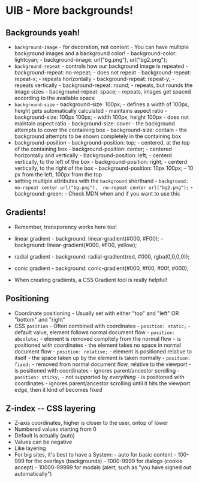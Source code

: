 # UIB - More backgrounds!

## Backgrounds yeah!

- `background-image` - for decoration, not content
        - You can have multiple background images and a background color!
        - background-color: lightcyan;
        - background-image: url("bg.png"), url("bg2.png");
- `background-repeat` - controls how our background image is repeated
        - background-repeat: no-repeat; - does not repeat
        - background-repeat: repeat-x; - repeats horizontally
        - background-repeat: repeat-y; - repeats vertically
        - background-repeat: round; - repeats, but rounds the image sizes
        - background-repeat: space; - repeats, images get spaced according to the available space
- `background-size`
        - background-size: 100px; - defines a width of 100px, height gets automatically calculated
                - maintains aspect ratio
        - background-size: 100px 100px; - width 100px, height 100px
                - does not maintain aspect ratio
        - background-size: cover - the background attempts to cover the containing box
        - background-size: contain - the background attempts to be shown completely in the containing box
- background-position
        - background-position: top; - centered, at the top of the containing box
        - background-position: center; - centered horizontally and vertically
        - background-position: left; - centerd vertically, to the left of the box
        - background-position: right; - centerd vertically, to the right of the box
        - background-position: 10px 100px; - 10 px from the left, 100px from the top        
- setting multiple attributes with the `background` shorthand
        - `background: no-repeat center url("bg.png"), 
                       no-repeat center url("bg2.png");`
        - background: green;
        - Check MDN when and if you want to use this

## Gradients!

- Remember, transparency works here too!

- linear gradient
        - background: linear-gradient(#000, #F00);
        - background: linear-gradient(#000, #F00, yellow);
- radial gradient
        - background: radial-gradient(red, #000, rgba(0,0,0,0));
- conic gradient
        - background: conic-gradient(#000, #f00, #00f, #000);
- When creating gradients, a CSS Gradient tool is really helpful!
        
        
## Positioning

- Coordinate positioning
        - Usually set with either "top" and "left" OR "bottom" and "right"
- CSS `position`
        - Often combined with coordinates
        - `position: static;` - default value, element follows normal document flow
        - `position: absolute;` - element is removed compltely from the normal flow 
                - is positioned with coordinates
                - the element takes no space in normal document flow
        - `position: relative;` - element is positioned relative to itself
                - the space taken up by the element is taken normally
        - `position: fixed;` - removed from normal document flow, relative to the viewport
                - is positioned with coordinates
                - ignores parent/ancestor scrolling
        - `position: sticky;`
                - not supported by *everything*
                - is positioned with coordinates
                - ignores parent/ancestor scrolling until it hits the viewport edge, then it kind of becomes fixed
        
## Z-index -- CSS layering
 
- Z-axis coordinates, higher is closer to the user, ontop of lower
- Numbered values starting from 0
- Default is actually (auto)
- Values can be negative
- Like layering
- For big sites, it's best to have a System:
        - auto for basic content
        - 100-999 for the overlays (backgrounds)
        - 1000-9999 for dialogs (cookie accept)
        - 10000-99999 for modals (alert, such as "you have signed out automatically")




        
